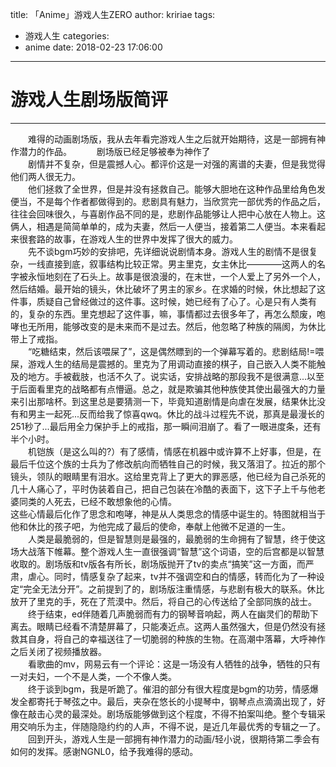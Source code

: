 title: 「Anime」游戏人生ZERO
author: kririae
tags:
  - 游戏人生
categories:
  - anime
date: 2018-02-23 17:06:00
---
# 游戏人生剧场版简评

---

<!--more-->

&emsp;&emsp;难得的动画剧场版，我从去年看完游戏人生之后就开始期待，这是一部拥有神作潜力的作品。   
&emsp;&emsp;剧场版已经足够被奉为神作了   
&emsp;&emsp;剧情并不复杂，但是震撼人心。都评价这是一对强的离谱的夫妻，但是我觉得他们两人很无力。   
&emsp;&emsp;他们拯救了全世界，但是并没有拯救自己。能够大胆地在这种作品里给角色发便当，不是每个作者都做得到的。悲剧具有魅力，当欣赏完一部优秀的作品之后，往往会回味很久，与喜剧作品不同的是，悲剧作品能够让人把中心放在人物上。这俩人，相遇是简简单单的，成为夫妻，然后一人便当，接着第二人便当。本来看起来很套路的故事，在游戏人生的世界中发挥了很大的威力。   
&emsp;&emsp;先不谈bgm巧妙的安排吧，先详细说说剧情本身。游戏人生的剧情不是很复杂，一线直接到底，叙事结构比较正常。男主里克，女主休比————这两人的名字被永恒地刻在了石头上。故事是很浪漫的，在末世，一个人爱上了另外一个人，然后结婚。最开始的镜头，休比破坏了男主的家乡。在求婚的时候，休比想起了这件事，质疑自己曾经做过的这件事。这时候，她已经有了心了。心是只有人类有的，复杂的东西。里克想起了这件事，嘛，事情都过去很多年了，再怎么颓废，咆哮也无所用，能够改变的是未来而不是过去。然后，他忽略了种族的隔阂，为休比带上了戒指。   
&emsp;&emsp;“吃糖结束，然后该喂屎了”，这是偶然瞟到的一个弹幕写着的。悲剧结局!=喂屎，游戏人生的结局是震撼的。里克为了用调动直接的棋子，自己嵌入人类不能触及的地方。手被截肢，也活不久了。说实话，安排战略的那段我不是很满意...以至于后面看里克的战略都有点懵逼。总之，就是欺骗其他种族使其使出最强大的力量来引出那啥杯。到这里总是要猜测一下，毕竟知道剧情是向虐在发展，结果休比没有和男主一起死...反而给我了惊喜qwq。休比的战斗过程先不说，那真是最漫长的251秒了...最后用全力保护手上的戒指，那一瞬间泪崩了。看了一眼进度条，还有半个小时。   
&emsp;&emsp;机铠族（是这么叫的?）有了感情，情感在机器中或许算不上好事，但是，在最后千位这个族的士兵为了修改航向而牺牲自己的时候，我又落泪了。拉近的那个镜头，领队的眼睛里有泪水。这给里克背上了更大的罪恶感，他已经为自己杀死的几十人痛心了，平时伪装着自己，把自己包装在冷酷的表面下，这下子上千与他老婆同类的人死去，已经不敢想象他的心情。   
这些心情最后化作了思念和咆哮，神是从人类思念的情感中诞生的。特图就相当于他和休比的孩子吧，为他完成了最后的使命，奉献上他微不足道的一生。   
&emsp;&emsp;人类是最脆弱的，但是智慧则是最强的，最脆弱的生命拥有了智慧，终于使这场大战落下帷幕。整个游戏人生一直很强调“智慧”这个词语，空的后宫都是以智慧收取的。剧场版和tv版各有所长，剧场版抛开了tv的卖点“搞笑”这一方面，而严肃，虐心。同时，情感复杂了起来，tv并不强调空和白的情感，转而化为了一种设定“完全无法分开”。之前提到了的，剧场版注重情感，与悲剧有极大的联系。休比放开了里克的手，死在了荒漠中。然后，将自己的心传送给了全部同族的战士。   
&emsp;&emsp;终于结束，ed伴随着几声脆弱而有力的钢琴音响起，两人在幽灵们的帮助下离去。眼睛已经看不清楚屏幕了，只能凑近点。这两人虽然强大，但是仍然没有拯救其自身，将自己的幸福送往了一切脆弱的种族的生物。在高潮中落幕，大呼神作之后关闭了视频播放器。   
&emsp;&emsp;看歌曲的mv，网易云有一个评论：这是一场没有人牺牲的战争，牺牲的只有一对夫妇，一个不是人类，一个不像人类。   
&emsp;&emsp;终于谈到bgm，我是听跪了。催泪的部分有很大程度是bgm的功劳，情感爆发全都寄托于琴弦之中。最后，夹杂在悠长的小提琴中，钢琴点点滴滴出现了，好像在敲击心灵的最深处。剧场版能够做到这个程度，不得不拍案叫绝。整个专辑采用交响乐为主，伴随隐隐约约的人声，不得不说，是近几年最优秀的专辑之一了。   
&emsp;&emsp;回到开头，游戏人生是一部拥有神作潜力的动画/轻小说，很期待第二季会有如何的发挥。感谢NGNL0，给予我难得的感动。